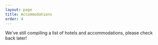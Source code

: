 ```yaml
---
layout: page
title: Accommodations
order: 4
---
```


We've still compiling a list of hotels and accommodations, please check back later!
